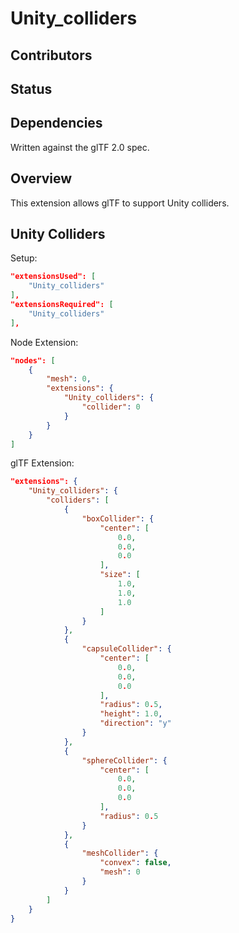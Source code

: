 # Unity\_colliders

## Contributors

## Status

## Dependencies

Written against the glTF 2.0 spec.

## Overview

This extension allows glTF to support Unity colliders.

## Unity Colliders

Setup:
```json
"extensionsUsed": [
    "Unity_colliders"
],
"extensionsRequired": [
    "Unity_colliders"
],
```

Node Extension:
```json
"nodes": [
    {
        "mesh": 0,
        "extensions": {
            "Unity_colliders": {
                "collider": 0
            }
        }
    }
]
```

glTF Extension:
```json
"extensions": {
    "Unity_colliders": {
        "colliders": [
            {
                "boxCollider": {
                    "center": [
                        0.0,
                        0.0,
                        0.0
                    ],
                    "size": [
                        1.0,
                        1.0,
                        1.0
                    ]
                }
            },
            {
                "capsuleCollider": {
                    "center": [
                        0.0,
                        0.0,
                        0.0
                    ],
                    "radius": 0.5,
                    "height": 1.0,
                    "direction": "y"
                }
            },
            {
                "sphereCollider": {
                    "center": [
                        0.0,
                        0.0,
                        0.0
                    ],
                    "radius": 0.5
                }
            },
            {
                "meshCollider": {
                    "convex": false,
                    "mesh": 0
                }
            }
        ]
    }
}
```
